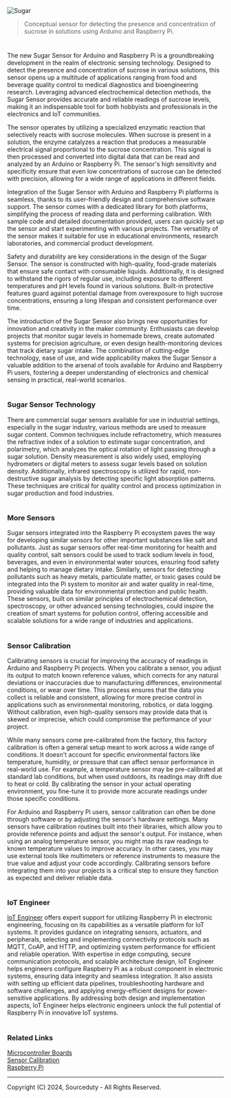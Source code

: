![Sugar](https://github.com/sourceduty/Sugar_Sensor/assets/123030236/3fbd82ed-d118-43ba-9262-177c56b3ef3d)

> Conceptual sensor for detecting the presence and concentration of sucrose in solutions using Arduino and Raspberry Pi.

#

The new Sugar Sensor for Arduino and Raspberry Pi is a groundbreaking development in the realm of electronic sensing technology. Designed to detect the presence and concentration of sucrose in various solutions, this sensor opens up a multitude of applications ranging from food and beverage quality control to medical diagnostics and bioengineering research. Leveraging advanced electrochemical detection methods, the Sugar Sensor provides accurate and reliable readings of sucrose levels, making it an indispensable tool for both hobbyists and professionals in the electronics and IoT communities.

The sensor operates by utilizing a specialized enzymatic reaction that selectively reacts with sucrose molecules. When sucrose is present in a solution, the enzyme catalyzes a reaction that produces a measurable electrical signal proportional to the sucrose concentration. This signal is then processed and converted into digital data that can be read and analyzed by an Arduino or Raspberry Pi. The sensor's high sensitivity and specificity ensure that even low concentrations of sucrose can be detected with precision, allowing for a wide range of applications in different fields.

Integration of the Sugar Sensor with Arduino and Raspberry Pi platforms is seamless, thanks to its user-friendly design and comprehensive software support. The sensor comes with a dedicated library for both platforms, simplifying the process of reading data and performing calibration. With sample code and detailed documentation provided, users can quickly set up the sensor and start experimenting with various projects. The versatility of the sensor makes it suitable for use in educational environments, research laboratories, and commercial product development.

Safety and durability are key considerations in the design of the Sugar Sensor. The sensor is constructed with high-quality, food-grade materials that ensure safe contact with consumable liquids. Additionally, it is designed to withstand the rigors of regular use, including exposure to different temperatures and pH levels found in various solutions. Built-in protective features guard against potential damage from overexposure to high sucrose concentrations, ensuring a long lifespan and consistent performance over time.

The introduction of the Sugar Sensor also brings new opportunities for innovation and creativity in the maker community. Enthusiasts can develop projects that monitor sugar levels in homemade brews, create automated systems for precision agriculture, or even design health-monitoring devices that track dietary sugar intake. The combination of cutting-edge technology, ease of use, and wide applicability makes the Sugar Sensor a valuable addition to the arsenal of tools available for Arduino and Raspberry Pi users, fostering a deeper understanding of electronics and chemical sensing in practical, real-world scenarios.

#
### Sugar Sensor Technology

There are commercial sugar sensors available for use in industrial settings, especially in the sugar industry, various methods are used to measure sugar content. Common techniques include refractometry, which measures the refractive index of a solution to estimate sugar concentration, and polarimetry, which analyzes the optical rotation of light passing through a sugar solution. Density measurement is also widely used, employing hydrometers or digital meters to assess sugar levels based on solution density. Additionally, infrared spectroscopy is utilized for rapid, non-destructive sugar analysis by detecting specific light absorption patterns. These techniques are critical for quality control and process optimization in sugar production and food industries.

#
### More Sensors

Sugar sensors integrated into the Raspberry Pi ecosystem paves the way for developing similar sensors for other important substances like salt and pollutants. Just as sugar sensors offer real-time monitoring for health and quality control, salt sensors could be used to track sodium levels in food, beverages, and even in environmental water sources, ensuring food safety and helping to manage dietary intake. Similarly, sensors for detecting pollutants such as heavy metals, particulate matter, or toxic gases could be integrated into the Pi system to monitor air and water quality in real-time, providing valuable data for environmental protection and public health. These sensors, built on similar principles of electrochemical detection, spectroscopy, or other advanced sensing technologies, could inspire the creation of smart systems for pollution control, offering accessible and scalable solutions for a wide range of industries and applications.

#
### Sensor Calibration

Calibrating sensors is crucial for improving the accuracy of readings in Arduino and Raspberry Pi projects. When you calibrate a sensor, you adjust its output to match known reference values, which corrects for any natural deviations or inaccuracies due to manufacturing differences, environmental conditions, or wear over time. This process ensures that the data you collect is reliable and consistent, allowing for more precise control in applications such as environmental monitoring, robotics, or data logging. Without calibration, even high-quality sensors may provide data that is skewed or imprecise, which could compromise the performance of your project.

While many sensors come pre-calibrated from the factory, this factory calibration is often a general setup meant to work across a wide range of conditions. It doesn't account for specific environmental factors like temperature, humidity, or pressure that can affect sensor performance in real-world use. For example, a temperature sensor may be pre-calibrated at standard lab conditions, but when used outdoors, its readings may drift due to heat or cold. By calibrating the sensor in your actual operating environment, you fine-tune it to provide more accurate readings under those specific conditions.

For Arduino and Raspberry Pi users, sensor calibration can often be done through software or by adjusting the sensor's hardware settings. Many sensors have calibration routines built into their libraries, which allow you to provide reference points and adjust the sensor's output. For instance, when using an analog temperature sensor, you might map its raw readings to known temperature values to improve accuracy. In other cases, you may use external tools like multimeters or reference instruments to measure the true value and adjust your code accordingly. Calibrating sensors before integrating them into your projects is a critical step to ensure they function as expected and deliver reliable data.

#
### IoT Engineer

[IoT Engineer](https://github.com/sourceduty/IoT_Engineer) offers expert support for utilizing Raspberry Pi in electronic engineering, focusing on its capabilities as a versatile platform for IoT systems. It provides guidance on integrating sensors, actuators, and peripherals, selecting and implementing connectivity protocols such as MQTT, CoAP, and HTTP, and optimizing system performance for efficient and reliable operation. With expertise in edge computing, secure communication protocols, and scalable architecture design, IoT Engineer helps engineers configure Raspberry Pi as a robust component in electronic systems, ensuring data integrity and seamless integration. It also assists with setting up efficient data pipelines, troubleshooting hardware and software challenges, and applying energy-efficient designs for power-sensitive applications. By addressing both design and implementation aspects, IoT Engineer helps electronic engineers unlock the full potential of Raspberry Pi in innovative IoT systems.

#
### Related Links

[Microcontroller Boards](https://github.com/sourceduty/Microcontroller_Boards)
<br>
[Sensor Calibration](https://github.com/sourceduty/Sensor_Calibration)
<br>
[Raspberry Pi](https://github.com/sourceduty/Raspberry_Pi)

***
Copyright (C) 2024, Sourceduty - All Rights Reserved.
